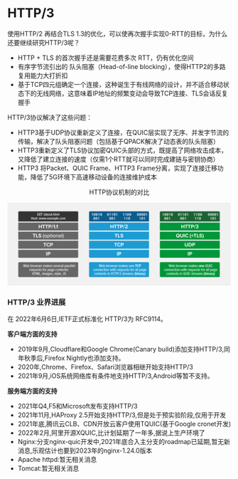 # HTTP/3

使用HTTP/2 再结合TLS 1.3的优化，可以使再次握手实现0-RTT的目标，为什么还要继续研究HTTP/3呢？

- HTTP + TLS 的首次握手还是需要花费多次 RTT，仍有优化空间
- 有序字节流引出的 队头阻塞（Head-of-line blocking），使得HTTP2的多路复用能力大打折扣
- 基于TCP四元组确定一个连接，这种诞生于有线网络的设计，并不适合移动状态下的无线网络，这意味着IP地址的频繁变动会导致TCP连接、TLS会话反复握手


HTTP/3协议解决了这些问题：

- HTTP3基于UDP协议重新定义了连接，在QUIC层实现了无序、并发字节流的传输，解决了队头阻塞问题（包括基于QPACK解决了动态表的队头阻塞）
- HTTP3重新定义了TLS协议加密QUIC头部的方式，既提高了网络攻击成本，又降低了建立连接的速度（仅需1个RTT就可以同时完成建链与密钥协商）
- HTTP3 将Packet、QUIC Frame、HTTP3 Frame分离，实现了连接迁移功能，降低了5G环境下高速移动设备的连接维护成本



<div  align="center">
	<p>HTTP协议机制的对比</p>
	<img src="/assets/chapter2/http-quic.png" width = "650"  align=center />
</div> 


### HTTP/3 业界进展
在 2022年6月6日,IETF正式标准化 HTTP/3为 RFC9114。


**客户端方面的支持**

- 2019年9月,Cloudflare和Google Chrome(Canary build)添加支持HTTP/3,同年秋季后,Firefox Nightly也添加支持。
- 2020年,Chrome、Firefox、Safari浏览器相继开始支持HTTP/3
- 2021年9月,iOS系统网络库有条件地支持HTTP/3,Android等暂不支持。

**服务端方面的支持**

- 2021年Q4,F5和Microsoft发布支持HTTP/3
- 2021年11月,HAProxy 2.5开始支持HTTP/3,但是处于预实验阶段,仅用于开发
- 2021年底,腾讯云CLB、CDN开放云客户使用TQUIC(基于Google cronet开发)
- 2022年2月,阿里开源XQUIC,比计划延期了一年多,据说上生产环境了
- Nginx:分支nginx-quic开发中,2021年底合入主分支的roadmap已延期,暂无新消息,乐观估计也要到2023年的nginx-1.24.0版本
- Apache httpd:暂无相关消息
- Tomcat:暂无相关消息


